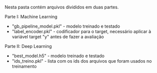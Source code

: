 Nesta pasta contém arquivos divididos em duas partes.

Parte I: Machine Learning
- "gb_pipeline_model.pkl" - modelo treinado e testado
- "label_encoder.pkl" - codificador para o target, necessário aplicar à variável target "y" antes de fazer a avaliação

Parte II: Deep Learning
- "best_model.h5" - modelo treinado e testado
- "ids_treino.pkl" - lista com os ids dos arquivos que foram usados no treinamento
